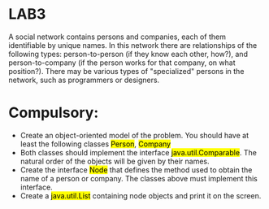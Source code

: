 # LAB3

A social network contains persons and companies, each of them identifiable by unique names.
In this network there are relationships of the following types: person-to-person (if they know each other, how?), and person-to-company (if the person works for that company, on what position?).
There may be various types of "specialized" persons in the network, such as programmers or designers.

# Compulsory:
- Create an object-oriented model of the problem. You should have at least the following classes <mark>Person</mark>, <mark>Company</mark>  
- Both classes should implement the interface <mark>java.util.Comparable</mark>. The natural order of the objects will be given by their names.  
- Create the interface <mark>Node</mark> that defines the method used to obtain the name of a person or company. The classes above must implement this interface.  
- Create a <mark>java.util.List</mark> containing node objects and print it on the screen.